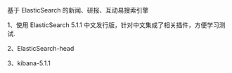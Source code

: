基于 ElasticSearch 的新闻、研报、互动易搜索引擎

1、使用 ElasticSearch 5.1.1 中文发行版，针对中文集成了相关插件，方便学习测试.

2、ElasticSearch-head

3、kibana-5.1.1